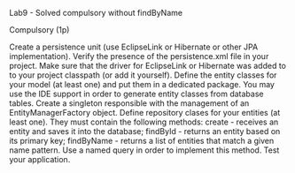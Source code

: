 Lab9 - Solved compulsory without findByName


Compulsory (1p)

Create a persistence unit (use EclipseLink or Hibernate or other JPA implementation).
Verify the presence of the persistence.xml file in your project. Make sure that the driver for EclipseLink or Hibernate was added to to your project classpath (or add it yourself).
Define the entity classes for your model (at least one) and put them in a dedicated package. You may use the IDE support in order to generate entity classes from database tables.
Create a singleton responsible with the management of an EntityManagerFactory object.
Define repository clases for your entities (at least one). They must contain the following methods:
create - receives an entity and saves it into the database;
findById - returns an entity based on its primary key;
findByName - returns a list of entities that match a given name pattern. Use a named query in order to implement this method.
Test your application.